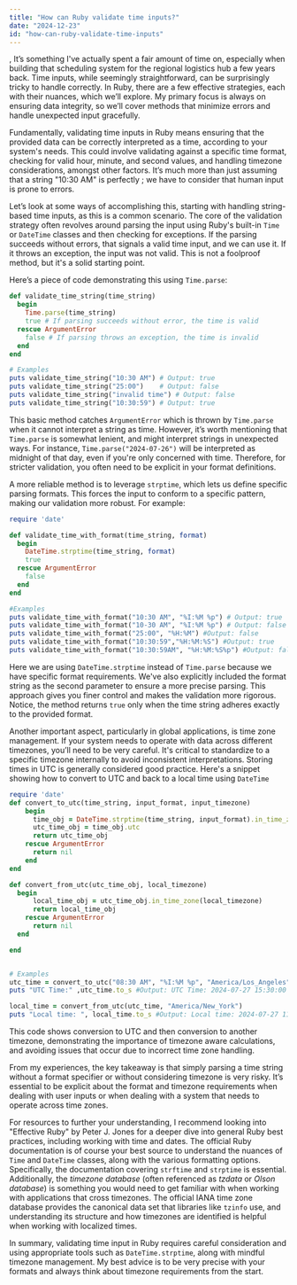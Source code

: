 ```yaml
---
title: "How can Ruby validate time inputs?"
date: "2024-12-23"
id: "how-can-ruby-validate-time-inputs"
---
```


,  It’s something I've actually spent a fair amount of time on, especially when building that scheduling system for the regional logistics hub a few years back. Time inputs, while seemingly straightforward, can be surprisingly tricky to handle correctly. In Ruby, there are a few effective strategies, each with their nuances, which we’ll explore. My primary focus is always on ensuring data integrity, so we’ll cover methods that minimize errors and handle unexpected input gracefully.

Fundamentally, validating time inputs in Ruby means ensuring that the provided data can be correctly interpreted as a time, according to your system's needs. This could involve validating against a specific time format, checking for valid hour, minute, and second values, and handling timezone considerations, amongst other factors. It’s much more than just assuming that a string "10:30 AM" is perfectly ; we have to consider that human input is prone to errors.

Let’s look at some ways of accomplishing this, starting with handling string-based time inputs, as this is a common scenario. The core of the validation strategy often revolves around parsing the input using Ruby's built-in `Time` or `DateTime` classes and then checking for exceptions. If the parsing succeeds without errors, that signals a valid time input, and we can use it. If it throws an exception, the input was not valid. This is not a foolproof method, but it's a solid starting point.

Here’s a piece of code demonstrating this using `Time.parse`:

```ruby
def validate_time_string(time_string)
  begin
    Time.parse(time_string)
    true # If parsing succeeds without error, the time is valid
  rescue ArgumentError
    false # If parsing throws an exception, the time is invalid
  end
end

# Examples
puts validate_time_string("10:30 AM") # Output: true
puts validate_time_string("25:00")    # Output: false
puts validate_time_string("invalid time") # Output: false
puts validate_time_string("10:30:59") # Output: true

```

This basic method catches `ArgumentError` which is thrown by `Time.parse` when it cannot interpret a string as time. However, it’s worth mentioning that `Time.parse` is somewhat lenient, and might interpret strings in unexpected ways. For instance, `Time.parse("2024-07-26")` will be interpreted as midnight of that day, even if you're only concerned with time. Therefore, for stricter validation, you often need to be explicit in your format definitions.

A more reliable method is to leverage `strptime`, which lets us define specific parsing formats. This forces the input to conform to a specific pattern, making our validation more robust. For example:

```ruby
require 'date'

def validate_time_with_format(time_string, format)
  begin
    DateTime.strptime(time_string, format)
    true
  rescue ArgumentError
    false
  end
end

#Examples
puts validate_time_with_format("10:30 AM", "%I:%M %p") # Output: true
puts validate_time_with_format("10-30 AM", "%I:%M %p") # Output: false
puts validate_time_with_format("25:00", "%H:%M") #Output: false
puts validate_time_with_format("10:30:59","%H:%M:%S") #Output: true
puts validate_time_with_format("10:30:59AM", "%H:%M:%S%p") #Output: false


```

Here we are using `DateTime.strptime` instead of `Time.parse` because we have specific format requirements. We've also explicitly included the format string as the second parameter to ensure a more precise parsing. This approach gives you finer control and makes the validation more rigorous. Notice, the method returns `true` only when the time string adheres exactly to the provided format.

Another important aspect, particularly in global applications, is time zone management. If your system needs to operate with data across different timezones, you’ll need to be very careful. It's critical to standardize to a specific timezone internally to avoid inconsistent interpretations. Storing times in UTC is generally considered good practice. Here's a snippet showing how to convert to UTC and back to a local time using `DateTime`

```ruby
require 'date'
def convert_to_utc(time_string, input_format, input_timezone)
    begin
      time_obj = DateTime.strptime(time_string, input_format).in_time_zone(input_timezone)
      utc_time_obj = time_obj.utc
      return utc_time_obj
    rescue ArgumentError
      return nil
    end
end

def convert_from_utc(utc_time_obj, local_timezone)
  begin
      local_time_obj = utc_time_obj.in_time_zone(local_timezone)
      return local_time_obj
    rescue ArgumentError
      return nil
  end

end


# Examples
utc_time = convert_to_utc("08:30 AM", "%I:%M %p", "America/Los_Angeles")
puts "UTC Time:" ,utc_time.to_s #Output: UTC Time: 2024-07-27 15:30:00 UTC

local_time = convert_from_utc(utc_time, "America/New_York")
puts "Local time: ", local_time.to_s #Output: Local time: 2024-07-27 11:30:00 -0400
```

This code shows conversion to UTC and then conversion to another timezone, demonstrating the importance of timezone aware calculations, and avoiding issues that occur due to incorrect time zone handling.

From my experiences, the key takeaway is that simply parsing a time string without a format specifier or without considering timezone is very risky. It’s essential to be explicit about the format and timezone requirements when dealing with user inputs or when dealing with a system that needs to operate across time zones.

For resources to further your understanding, I recommend looking into "Effective Ruby" by Peter J. Jones for a deeper dive into general Ruby best practices, including working with time and dates. The official Ruby documentation is of course your best source to understand the nuances of `Time` and `DateTime` classes, along with the various formatting options. Specifically, the documentation covering `strftime` and `strptime` is essential. Additionally, the *timezone database* (often referenced as *tzdata* or *Olson database*) is something you would need to get familiar with when working with applications that cross timezones. The official IANA time zone database provides the canonical data set that libraries like `tzinfo` use, and understanding its structure and how timezones are identified is helpful when working with localized times.

In summary, validating time input in Ruby requires careful consideration and using appropriate tools such as `DateTime.strptime`, along with mindful timezone management. My best advice is to be very precise with your formats and always think about timezone requirements from the start.
